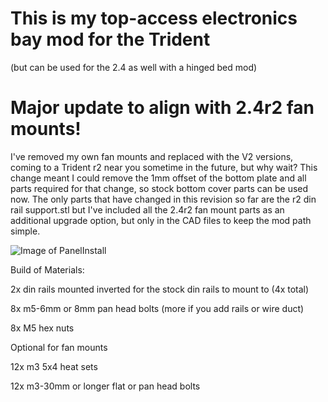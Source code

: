 # This is my top-access electronics bay mod for the Trident 
(but can be used for the 2.4 as well with a hinged bed mod)

# Major update to align with 2.4r2 fan mounts!  
I've removed my own fan mounts and replaced with the V2 versions, coming to a Trident r2 near you sometime in the future, but why wait? This change meant I could remove the 1mm offset of the bottom plate and all parts required for that change, so stock bottom cover parts can be used now. The only parts that have changed in this revision so far are the r2 din rail support.stl but I've included all the 2.4r2 fan mount parts as an additional upgrade option, but only in the CAD files to keep the mod path simple. 





![Image of PanelInstall](https://github.com/LoganFraser/VoronMods/blob/main/TridentInvertedElectronics/BottomPlateInstall.gif)

Build of Materials:

2x din rails mounted inverted for the stock din rails to mount to (4x total)

8x m5-6mm or 8mm pan head bolts (more if you add rails or wire duct)

8x M5 hex nuts

Optional for fan mounts

12x m3 5x4 heat sets

12x m3-30mm or longer flat or pan head bolts
